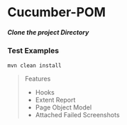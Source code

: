 # Cucumber-POM

##### *Clone the project Directory*

### Test Examples
```
mvn clean install
```
> Features
> - Hooks
> - Extent Report
> - Page Object Model
> - Attached Failed Screenshots 
